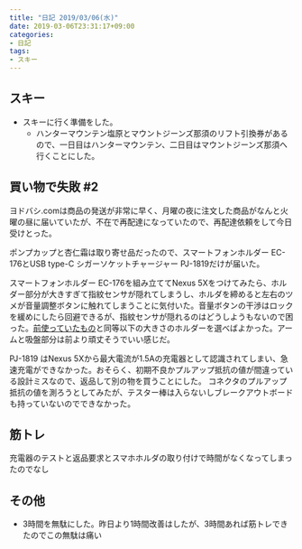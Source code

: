 ```yaml
---
title: "日記 2019/03/06(水)"
date: 2019-03-06T23:31:17+09:00
categories:
- 日記
tags:
- スキー
---
```


## スキー

- スキーに行く準備をした。
  - ハンターマウンテン塩原とマウントジーンズ那須のリフト引換券があるので、一日目はハンターマウンテン、二日目はマウントジーンズ那須へ行くことにした。

## 買い物で失敗 #2
ヨドバシ.comは商品の発送が非常に早く、月曜の夜に注文した商品がなんと火曜の昼に届いていたが、不在で再配達になっていたので、再配達依頼をして今日受けとった。

ポンプカップと杏仁霜は取り寄せ品だったので、スマートフォンホルダー EC-176とUSB type-C シガーソケットチャージャー PJ-1819だけが届いた。

スマートフォンホルダー EC-176を組み立ててNexus 5Xをつけてみたら、ホルダー部分が大きすぎて指紋センサが隠れてしまうし、ホルダを締めると左右のツメが音量調整ボタンに触れてしまうことに気付いた。音量ボタンの干渉はロックを緩めにしたら回避できるが、指紋センサが隠れるのはどうしようもないので困った。[前使っていたもの](https://www.amazon.co.jp/gp/product/B00UJ33YAQ/)と同等以下の大きさのホルダーを選べばよかった。アームと吸盤部分は前より頑丈そうでいい感じだ。

PJ-1819 はNexus 5Xから最大電流が1.5Aの充電器として認識されてしまい、急速充電ができなかった。おそらく、初期不良かプルアップ抵抗の値が間違っている設計ミスなので、返品して別の物を買うことにした。
コネクタのプルアップ抵抗の値を測ろうとしてみたが、テスター棒は入らないしブレークアウトボードも持っていないのでできなかった。

## 筋トレ
充電器のテストと返品要求とスマホホルダの取り付けで時間がなくなってしまったのでなし

## その他
- 3時間を無駄にした。昨日より1時間改善はしたが、3時間あれば筋トレできたのでこの無駄は痛い

<!--more-->
